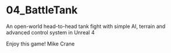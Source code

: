 # 04_BattleTank
An open-world head-to-head tank fight with simple AI, terrain and advanced control system in Unreal 4

Enjoy this game!
Mike Crane
